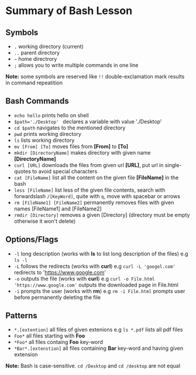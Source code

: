 
Summary of Bash Lesson
======================

## Symbols
 - ```.``` working directory (current) 
 - ```..``` parent directory
 - ```~``` home directrory
 - ```;``` allows you to write multiple commands in one line

__Note:__ some symbols are reserved like ```!!``` double-exclamation mark results in command repeatition

## Bash Commands
 - ```echo hello``` prints hello on shell
 - ```$path='./Desktop' ``` declares a variable with value './Desktop'  
 - ```cd $path``` navigates to the mentioned directory
 - ```pwd``` prints working directory
 - ```ls``` lists working directory
 - ```mv [From] [To]``` moves files from __[From]__ to __[To]__
 - ```mkdir [DirectoryName]``` makes directory with given name __[DirectoryName]__
 - ```curl [URL]``` downloads the files from given url __[URL]__, put url in single-quotes to avoid special characters
 - ```cat [FileName]``` list all the content on the given file __[FileName]__ in the bash
 - ```less [FileName]``` list less of the given file contents, search with forwardslash ```/[KeyWord]```, quite with ```q```, move with spacebar or arrows 
 - ```rm [FileName1] [FileName2]``` permanently removes files with given names [FileName1] and [FileName2]
 - ```rmdir [Directory]``` removes a given [Directory] (directory must be empty otherwise it won't delete)
 
## Options/Flags
 - ```-l``` long description (works with __ls__ to list long description of the files) e.g ```ls -l```
 - ```-L``` follows the redirects (works with __curl__) e.g ```curl -L 'googel.com'``` redirects to 'https://www.google.com'
 - ```-o``` outputs the file (works with __curl__) e.g ```curl -o File.html 'https://www.google.com'``` outputs the downloaded page in File.html
 - ```-i``` prompts the user (works with __rm__) e.g ```rm -i File.html``` prompts user before permanently deleting the file
## Patterns
 - ```*.[extention]``` all files of given extenions e.g ```ls *.pdf``` lists all pdf files
 - ```Foo*``` all files starting with __Foo__
 - ```*Foo*``` all files containg __Foo__ key-word
 - ```*Bar*.[extenstion]``` all files containing __Bar__ key-word and having given extension 

__Note:__ Bash is case-sensitive. ```cd /Desktop``` and ```cd /desktop``` are not equal 

